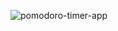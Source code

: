 
![pomodoro-timer-app](https://github.com/user-attachments/assets/ca8b69c2-84d2-4755-96d7-9701a26b13b8)

